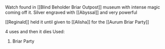 Watch found in [[Blind Beholder Briar Outpost]] museum with intense magic coming off it. Silver engraved with [[Abyssal]] and very powerful

[[Reginald]] held it until given to [[Alisha]] for the [[Aurum Briar Party]]

4 uses and then it dies
Used:
1. Briar Party